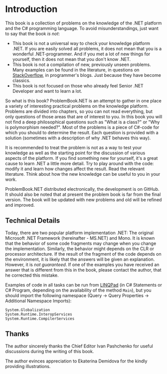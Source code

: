 # Introduction

This book is a collection of problems on the knowledge of the .NET platform and the C# programming language. 
To avoid misunderstandings, just want to say that the book *is not*:

* This book is not a universal way to check your knowledge platform .NET. If you are easily solved all problems, it does not mean that you is a wonderful .NET-programmer. And if you met a lot of new things for yourself, then it does not mean that you don't know .NET.
* This book is not a compilation of new, previously unseen problems. Many examples can be found in the literature, in questions on [StackOverflow](http://stackoverflow.com/), in programmer's blogs. Just because they have become classics.
* This book is not focused on those who already feel Senior .NET Developer and want to learn a lot.

So what is this book? ProblemBook.NET is an attempt to gather in one place a variety of interesting practical problems on the knowledge platform. Problems are divided into chapters, so you can not read everything, but only questions of those areas that are of interest to you. In this book you will not find a deep philosophical questions such as "What is a class?" or "Why is polymorphism needed?". Most of the problems is a piece of C#-code for which you should to determine the result. Each question is provided with a solution (sometimes with a description of why .NET behaves this way).

It is recommended to treat the problem is not as a way to test your knowledge as well as the starting point for the discussion of various aspects of the platform. If you find something new for yourself, it's a great cause to learn .NET a little more detail. Try to play around with the code: modify it and learn how changes affect the result. Read the relevant literature. Think about how the new knowledge can be useful to you in your work.

ProblemBook.NET distributed electronically, the development is on GitHub. It should also be noted that at present the problem book is far from the final version. The book will be updated with new problems and old will be refined and improved.

## Technical Details
Today, there are two popular platform implementation .NET: The original Microsoft .NET Framework (hereinafter - MS.NET) and Mono. It is known that the behavior of some code fragments may change when you change the implementation. Similarly, the behavior might depends on the CLR or processor architecture. If the result of the fragment of the code depends on the environment, it is likely that the answers will be given an explanation. However, it is *not guaranteed*. If one of the examples you have received an answer that is different from this in the book, please contact the author, that he corrected this mistake.

Examples of code in all tasks can be run from [LINQPad](http://www.linqpad.net/) (in C# Statements or C# Program, depending on the availability of the method `Main`), but you should import the following namespace (Query -> Query Properties -> Additional Namespace Imports):

```
System.Globalization
System.Runtime.InteropServices
System.Runtime.CompilerServices
```

## Thanks
The author sincerely thanks the Chief Editor Ivan Pashchenko for useful discussions during the writing of this book.

The author evinces appreciation to Ekaterina Demidova for the kindly providing illustrations.
